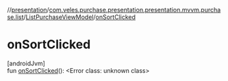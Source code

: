 //[presentation](../../../index.md)/[com.veles.purchase.presentation.presentation.mvvm.purchase.list](../index.md)/[ListPurchaseViewModel](index.md)/[onSortClicked](on-sort-clicked.md)

# onSortClicked

[androidJvm]\
fun [onSortClicked](on-sort-clicked.md)(): <!---  GfmCommand {"@class":"org.jetbrains.dokka.gfm.ResolveLinkGfmCommand","dri":{"packageName":"","classNames":"<Error class: unknown class>","callable":null,"target":{"@class":"org.jetbrains.dokka.links.PointingToDeclaration"},"extra":null}} --->&lt;Error class: unknown class&gt;<!--- --->
